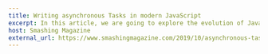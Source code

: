```yaml
---
title: Writing asynchronous Tasks in modern JavaScript
excerpt: In this article, we are going to explore the evolution of JavaScript around asynchronous execution in the past era and how it changed the way we write and read code. We will start with the beginnings of web development, and go all the way to modern asynchronous pattern&nbsp;examples.
host: Smashing Magazine
external_url: https://www.smashingmagazine.com/2019/10/asynchronous-tasks-modern-javascript/
---
```

